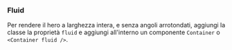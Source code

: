### Fluid

Per rendere il hero a larghezza intera, e senza angoli arrotondati, aggiungi la classe la proprietà `fluid` e aggiungi all'interno un componente `Container` o `<Container fluid />`.

<!-- STORY -->